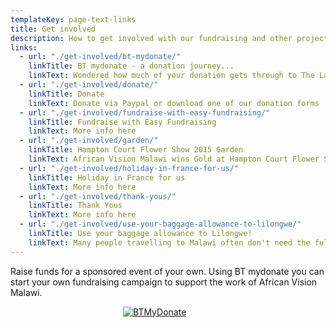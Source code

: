 ```yaml
---
templateKey: page-text-links
title: Get involved
description: How to get involved with our fundraising and other projects
links:
  - url: "./get-involved/bt-mydonate/"
    linkTitle: BT mydonate - a donation journey...
    linkText: Wondered how much of your donation gets through to The Landirani Trust Continue reading →
  - url: "./get-involved/donate/"
    linkTitle: Donate
    linkText: Donate via Paypal or download one of our donation forms
  - url: "./get-involved/fundraise-with-easy-fundraising/"
    linkTitle: Fundraise with Easy Fundraising
    linkText: More info here
  - url: "./get-involved/garden/"
    linkTitle: Hampton Court Flower Show 2015 Garden
    linkText: African Vision Malawi wins Gold at Hampton Court Flower Show
  - url: "./get-involved/holiday-in-france-for-us/"
    linkTitle: Holiday in France for us
    linkText: More info here
  - url: "./get-involved/thank-yous/"
    linkTitle: Thank Yous
    linkText: More info here
  - url: "./get-involved/use-your-baggage-allowance-to-lilongwe/"
    linkTitle: Use your baggage allowance to Lilongwe!
    linkText: Many people travelling to Malawi often don't need the full 46kg weight allowance offered by some airlines ..... please let us use it by giving you a bag of clothes to take out ... we can collect it or you can see how it reaches those in need yourself
---
```


Raise funds for a sponsored event of your own. Using BT mydonate you can start your own fundraising campaign to support the work of African Vision Malawi.

<a href="https://mydonate.bt.com/charities/thelandiranitrust" style="display: block; margin: 0 auto 30px; width: 144px;" onclick="javascript:window.open('https://mydonate.bt.com/charities/thelandiranitrust'); return false;"><img src="http://www.africanvision.org.uk/africa-vision-news/wp-content/uploads/2012/07/my-donate-sml.gif" alt="BTMyDonate"></a>
